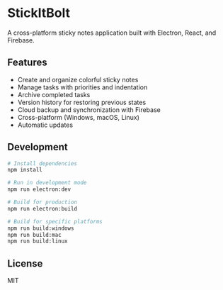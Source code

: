 # StickItBolt

A cross-platform sticky notes application built with Electron, React, and Firebase.

## Features

- Create and organize colorful sticky notes
- Manage tasks with priorities and indentation
- Archive completed tasks
- Version history for restoring previous states
- Cloud backup and synchronization with Firebase
- Cross-platform (Windows, macOS, Linux)
- Automatic updates

## Development

```bash
# Install dependencies
npm install

# Run in development mode
npm run electron:dev

# Build for production
npm run electron:build

# Build for specific platforms
npm run build:windows
npm run build:mac
npm run build:linux
```

## License

MIT